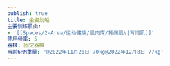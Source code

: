 ```yaml
---
publish: true
title: 坐姿划船
主要训练肌肉:
- '[[Spaces/2-Area/运动健康/肌肉库/背阔肌\|背阔肌]]'
使用频率: 5
器械: 固定器械
当前6RM重量: '@2022年11月20日 70kg@2022年12月8日 77kg'
---
```

